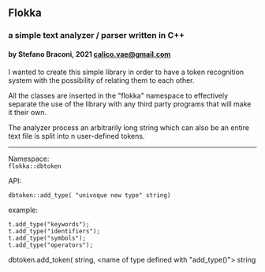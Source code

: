 ## Flokka
### a simple text analyzer / parser written in C++
#### by Stefano Braconi, 2021 calico.vae@gmail.com
<p>I wanted to create this simple library in order to have a token recognition system with the possibility of relating them to each other.</p>
<p>All the classes are inserted in the "flokka" namespace to effectively separate the use of the library with any third party programs that will make it their own.</p>
<p>The analyzer process an arbitrarily long string which can also be an entire text file is split into n user-defined tokens. </p>
<hr>

Namespace:</br>
  <code>flokka::dbtoken <user defined tokens database></code>
  
API:
	
<code>dbtoken::add_type( "univoque new type" string)</code>

example:
	
<code>t.add_type("keywords");</code><br />
<code>t.add_type("identifiers");</code><br />
<code>t.add_type("symbols");</code><br />
<code>t.add_type("operators");</code><br />
	
	
  
dbtoken.add_token( <univoque token name> string, <name of type defined with "add_type()"> string
  
 
  
